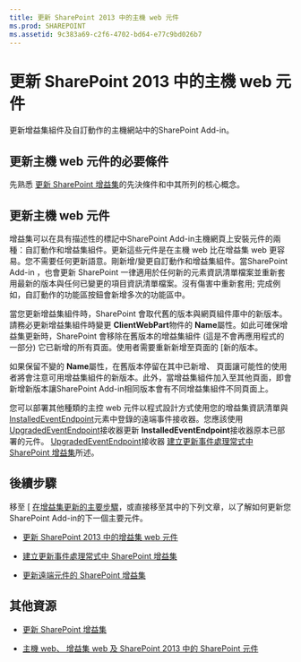 ```yaml
---
title: 更新 SharePoint 2013 中的主機 web 元件
ms.prod: SHAREPOINT
ms.assetid: 9c383a69-c2f6-4702-bd64-e77c9bd026b7
---
```



# 更新 SharePoint 2013 中的主機 web 元件
更新增益集組件及自訂動作的主機網站中的SharePoint Add-in。
## 更新主機 web 元件的必要條件
<a name="Prerequisites"> </a>

先熟悉 [更新 SharePoint 增益集](update-sharepoint-add-ins.md)的先決條件和中其所列的核心概念。
  
    
    

## 更新主機 web 元件
<a name="UpdateHostWeb"> </a>

增益集可以在具有描述性的標記中SharePoint Add-in主機網頁上安裝元件的兩種：自訂動作和增益集組件。更新這些元件是在主機 web 比在增益集 web 更容易。您不需要任何更新語意。剛新增/變更自訂動作和增益集組件。當SharePoint Add-in ，也會更新 SharePoint 一律適用於任何新的元素資訊清單檔案並重新套用最新的版本與任何已變更的項目資訊清單檔案。沒有傷害中重新套用; 完成例如，自訂動作的功能區按鈕會新增多次的功能區中。
  
    
    
當您更新增益集組件時，SharePoint 會取代舊的版本與網頁組件庫中的新版本。請務必更新增益集組件時變更 **ClientWebPart**物件的 **Name**屬性。如此可確保增益集更新時，SharePoint 會移除在舊版本的增益集組件 (這是不會再應用程式的一部分) 它已新增的所有頁面。使用者需要重新新增至頁面的 [新的版本。
  
    
    
如果保留不變的 **Name**屬性，在舊版本停留在其中已新增、 頁面讓可能性的使用者將會注意可用增益集組件的新版本。此外，當增益集組件加入至其他頁面，即會新增新版本讓SharePoint Add-in相同版本會有不同增益集組件不同頁面上。
  
    
    
您可以部署其他種類的主控 web 元件以程式設計方式使用您的增益集資訊清單與 [InstalledEventEndpoint](http://msdn.microsoft.com/library/af9f83d8-8325-3ede-d7b0-bb82c0445eb9%28Office.15%29.aspx)元素中登錄的遠端事件接收器。您應該使用 [UpgradedEventEndpoint](http://msdn.microsoft.com/library/09a93d44-d295-47bb-f91c-d243178b0f53%28Office.15%29.aspx)接收器更新 **InstalledEventEndpoint**接收器原本已部署的元件。 [UpgradedEventEndpoint](http://msdn.microsoft.com/library/09a93d44-d295-47bb-f91c-d243178b0f53%28Office.15%29.aspx)接收器 [建立更新事件處理常式中 SharePoint 增益集](create-a-handler-for-the-update-event-in-sharepoint-add-ins.md)所述。
  
    
    

## 後續步驟
<a name="Next"> </a>

移至 [ [在增益集更新的主要步驟](update-sharepoint-add-ins.md#MajorAppUpgradeSteps)，或直接移至其中的下列文章，以了解如何更新您SharePoint Add-in的下一個主要元件。
  
    
    

-  [更新 SharePoint 2013 中的增益集 web 元件](update-add-in-web-components-in-sharepoint-2013.md)
    
  
-  [建立更新事件處理常式中 SharePoint 增益集](create-a-handler-for-the-update-event-in-sharepoint-add-ins.md)
    
  
-  [更新遠端元件的 SharePoint 增益集](update-remote-components-in-sharepoint-add-ins.md)
    
  

## 其他資源
<a name="bk_addresources"> </a>


-  [更新 SharePoint 增益集](update-sharepoint-add-ins.md)
    
  
-  [主機 web、 增益集 web 及 SharePoint 2013 中的 SharePoint 元件](host-webs-add-in-webs-and-sharepoint-components-in-sharepoint-2013.md)
    
  


